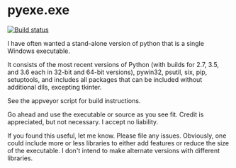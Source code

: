 # pyexe.exe

[![Build status](https://ci.appveyor.com/api/projects/status/n18f0997k18x87lw/branch/master?svg=true)](https://ci.appveyor.com/project/manthey/pyexe/branch/master)

I have often wanted a stand-alone version of python that is a single Windows executable.

It consists of the most recent versions of Python (with builds for 2.7, 3.5,
and 3.6 each in 32-bit and 64-bit versions), pywin32, psutil, six, pip, 
setuptools, and includes all packages that can be included without additional 
dlls, excepting tkinter.

See the appveyor script for build instructions.

Go ahead and use the executable or source as you see fit.  Credit is appreciated, but not necessary.  I accept no liability.  

If you found this useful, let me know.  Please file any issues.  Obviously, one could include more or less libraries to either add features or reduce the size of the executable.  I don't intend to make alternate versions with different libraries.

